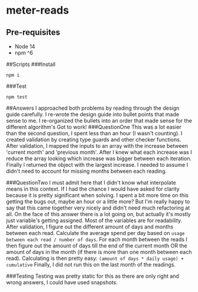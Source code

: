 # meter-reads
## Pre-requisites
 - Node 14
 - npm ^6

##Scripts
###Install
```shell
npm i
```

###Test
```shell
npm test
```

##Answers
I approached both problems by reading through the design guide carefully.
I re-wrote the design guide into bullet points that made sense to me.
I re-organized the bullets into an order that made sense for the different algorithm's
Got to work!
###QuestionOne
This was a lot easier than the second question, I spent less than an hour (I wasn't counting).
I created validation by creating type guards and other checker functions.
After validation, I mapped the inputs to an array with the increase between 'current month' and 'previous month'.
After I knew what each increase was I reduce the array looking which increase was bigger between each iteration.
Finally I returned the object with the largest increase.
I needed to assume I didn't need to account for missing months between each reading. 

###QuestionTwo
I must admit here that I didn't know what interpolate means in this context.
If I had the chance I would have asked for clarity because it is pretty significant when solving.
I spent a bit more time on this getting the bugs out, maybe an hour or a little more?
But I'm really happy to say that this came together very nicely and didn't need much refactoring at all.
On the face of this answer there is a lot going on, but actually it's mostly just variable's getting assigned.
Most of the variables are for readability.
After validation, I figure out the different amount of days and months between each read.
Calculate the average spend per day based on `usage between each read / number of days`.
For each month between the reads I then figure out the amount of days till the end of the current month OR the amount of days in the month (if there is more than one month between each read).
Calculating is then pretty easy: `(amount of days * daily usage) + cumulative`
Finally, I did not run this on the last month of the readings.

###Testing
Testing was pretty static for this as there are only right and wrong answers, I could have used snapshots.
